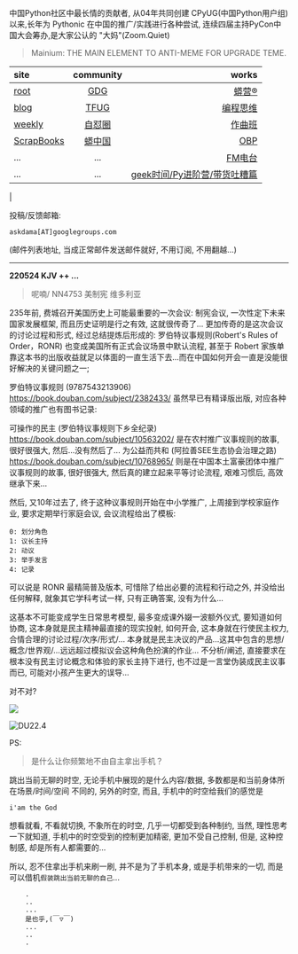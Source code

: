 中国Python社区中最长情的贡献者, 从04年共同创建 CPyUG(中国Python用户组)以来,长年为 Pythonic 在中国的推广/实践进行各种尝试, 连续四届主持PyCon中国大会筹办,是大家公认的 "大妈"(Zoom.Quiet)

> Mainium: THE MAIN ELEMENT TO ANTI-MEME FOR UPGRADE TEME.

| site | community | works |
| :-----| :----: | ----: |
| [root](http://zoomquiet.io/) | [GDG](https://blog.zhgdg.org/) | [蟒营®](https://doc.101.camp/) |
| [blog](https://blog.zoomquiet.io/pages/zoomquiet.html) | [TFUG](http://zh.tfug.world/) | [编程思维](https://py.101.camp/) |
| [weekly](http://weekly.pychina.org/) | [自怼圈](https://du.101.camp/) | [作曲班](https://mu.101.camp/) |
| [ScrapBooks](https://zoomquiet.io/collection.html) | [蟒中国](https://pychina.org/) | [OBP](https://zoomquiet.io/obp/index.html) |
| ... | ... | [FM电台](https://fm.101.camp/) |
| ... | ... | [geek时间/Py进阶营/带货吐糟篇](https://fm.101.camp/2020/geek2py-dama.html) 
 |


投稿/反馈邮箱:

    askdama[AT]googlegroups.com

(邮件列表地址, 
当成正常邮件发送邮件就好, 不用订阅, 不用翻越...)



---------------------------------------------------
**220524 KJV ++ ...**


> 呢喃/ NN4753 美制宪 维多利亚





235年前, 费城召开美国历史上可能最重要的一次会议: 制宪会议, 一次性定下未来国家发展框架, 而且历史证明是行之有效, 这就很传奇了...
更加传奇的是这次会议的讨论过程和形式, 经过总结提炼后形成的:
罗伯特议事规则(Robert's Rules of Order，RONR)
也变成美国所有正式会议场景中默认流程, 甚至于 Robert 家族单靠这本书的出版收益就足以体面的一直生活下去...而在中国如何开会一直是没能很好解决的关键问题之一;

罗伯特议事规则 (9787543213906)
https://book.douban.com/subject/2382433/
虽然早已有精译版出版, 对应各种领域的推广也有图书记录:

可操作的民主 (罗伯特议事规则下乡全纪录)
https://book.douban.com/subject/10563202/
是在农村推广议事规则的故事, 很好很强大, 然后...没有然后了...
为公益而共和 (阿拉善SEE生态协会治理之路)
https://book.douban.com/subject/10768965/
则是在中国本土富豪团体中推广议事规则的故事, 很好很强大, 然后真的建立起来平等讨论流程, 艰难习惯后, 高效继承下来...

然后, 又10年过去了, 终于这种议事规则开始在中小学推广, 上周接到学校家庭作业, 要求定期举行家庭会议, 会议流程给出了模板:

    0: 划分角色
    1: 议长主持
    2: 动议
    3: 举手发言
    4: 记录

可以说是 RONR 最精简普及版本, 可惜除了给出必要的流程和行动之外, 并没给出任何解释, 就象其它学科考试一样, 只有正确答案, 没有为什么...

这基本不可能变成学生日常思考模型, 最多变成课外娺一波额外仪式, 要知道如何协商, 这本身就是民主精神最直接的现实投射, 如何开会, 这本身就在行使民主权力, 合情合理的讨论过程/次序/形式/... 本身就是民主决议的产品...这其中包含的思想/概念/世界观/...远远超过模拟议会这种角色扮演的作业...
不分析/阐述, 直接要求在根本没有民主讨论概念和体验的家长主持下进行, 也不过是一言堂伪装成民主议事而已, 可能对小孩产生更大的误导...

对不对?



![](https://ipic.zoomquiet.top/2022-05-23-zq42-today-card-2205.024.jpeg)




![DU22.4](https://ipic.zoomquiet.top/2022-04-30-220430DU6y_zip.jpg!/fw/420)



PS:
> 是什么让你频繁地不由自主拿出手机？

跳出当前无聊的时空,
无论手机中展现的是什么内容/数据,
多数都是和当前身体所在场景/时间/空间 不同的,
另外的时空,
而且, 手机中的时空给我们的感觉是

    i'am the God

想看就看, 不看就切换,
不象所在的时空, 几乎一切都受到各种制约,
当然,
理性思考一下就知道,
手机中的时空受到的控制更加精密, 更加不受自己控制,
但是, 这种控制感,
却是所有人都需要的...

所以, 
忍不住拿出手机来刷一刷,
并不是为了手机本身, 或是手机带来的一切,
而是可以借机`假装跳出当前无聊的自己`...



```
    .
    ..
    ...
    是也乎,(￣▽￣)
    ...
    ..
    .
```


